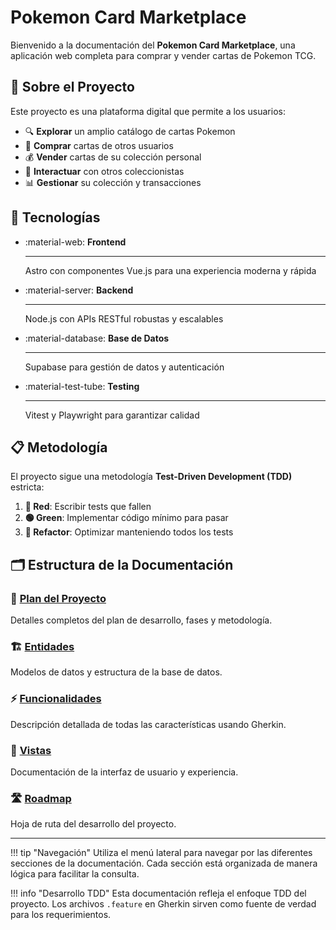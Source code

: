 # Pokemon Card Marketplace

Bienvenido a la documentación del **Pokemon Card Marketplace**, una aplicación web completa para comprar y vender cartas de Pokemon TCG.

## 🎯 Sobre el Proyecto

Este proyecto es una plataforma digital que permite a los usuarios:

- 🔍 **Explorar** un amplio catálogo de cartas Pokemon
- 🛒 **Comprar** cartas de otros usuarios
- 💰 **Vender** cartas de su colección personal
- 👥 **Interactuar** con otros coleccionistas
- 📊 **Gestionar** su colección y transacciones

## 🚀 Tecnologías

<div class="grid cards" markdown>

-   :material-web: **Frontend**

    ---

    Astro con componentes Vue.js para una experiencia moderna y rápida

-   :material-server: **Backend**

    ---

    Node.js con APIs RESTful robustas y escalables

-   :material-database: **Base de Datos**

    ---

    Supabase para gestión de datos y autenticación

-   :material-test-tube: **Testing**

    ---

    Vitest y Playwright para garantizar calidad

</div>

## 📋 Metodología

El proyecto sigue una metodología **Test-Driven Development (TDD)** estricta:

1. **🔴 Red**: Escribir tests que fallen
2. **🟢 Green**: Implementar código mínimo para pasar
3. **🔄 Refactor**: Optimizar manteniendo todos los tests

## 🗂️ Estructura de la Documentación

### 📖 [Plan del Proyecto](project_plan.md)
Detalles completos del plan de desarrollo, fases y metodología.

### 🏗️ [Entidades](entities/index.md)
Modelos de datos y estructura de la base de datos.

### ⚡ [Funcionalidades](features/index.md)
Descripción detallada de todas las características usando Gherkin.

### 🎨 [Vistas](views/index.md)
Documentación de la interfaz de usuario y experiencia.

### 🛣️ [Roadmap](roadmap.md)
Hoja de ruta del desarrollo del proyecto.

---

!!! tip "Navegación"
    Utiliza el menú lateral para navegar por las diferentes secciones de la documentación. Cada sección está organizada de manera lógica para facilitar la consulta.

!!! info "Desarrollo TDD"
    Esta documentación refleja el enfoque TDD del proyecto. Los archivos `.feature` en Gherkin sirven como fuente de verdad para los requerimientos.
